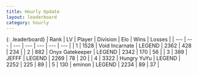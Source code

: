 ```yaml
---
title: Hourly Update
layout: leaderboard
category: hourly
---
```


{: .leaderboard}
| Rank | LV | Player | Division | Elo | Wins | Losses |
| --- | --- | --- | --- | --- | --- | --- |
| <span data-change="0">1</span> | 1528 | <span title="ID: 366840">Void Incarnate</span> | LEGEND | <span data-change="0">2362</span> | <span data-change="0">428</span> | <span data-change="0">234</span> |
| <span data-change="0">2</span> | 882 | <span title="ID: 402846">Onyx Gatekeeper</span> | LEGEND | <span data-change="0">2342</span> | <span data-change="0">170</span> | <span data-change="0">56</span> |
| <span data-change="0">3</span> | 389 | <span title="ID: 488585">JEFFF</span> | LEGEND | <span data-change="0">2269</span> | <span data-change="0">78</span> | <span data-change="0">20</span> |
| <span data-change="0">4</span> | 3322 | <span title="ID: 164871">Hungry YuYu</span> | LEGEND | <span data-change="0">2252</span> | <span data-change="0">225</span> | <span data-change="0">89</span> |
| <span data-change="0">5</span> | 130 | <span title="ID: 282716">eminon</span> | LEGEND | <span data-change="0">2234</span> | <span data-change="0">89</span> | <span data-change="0">37</span> |